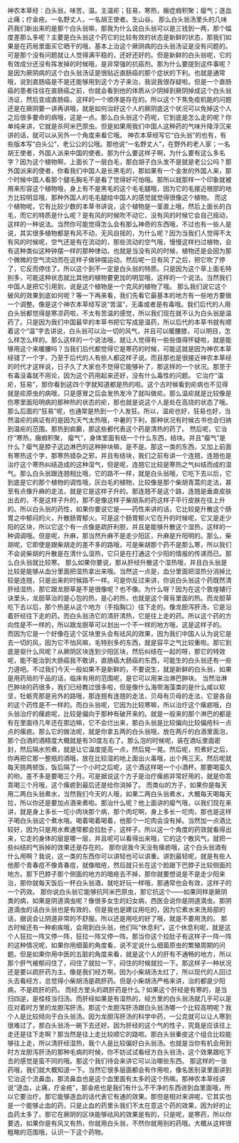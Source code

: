 神农本草经：白头翁，味苦，温。主温疟；狂易，寒热，癥症瘕积聚；瘿气；逐血止痛；疗金疮。一名野丈人，一名胡王使者。生山谷。
那么白头翁汤里头的几味药我们新出来的是那个白头翁嘛，那我为什么说白头翁可以是三钱到一两，那个幅度差那么多呢？主要是白头翁这个药它的比较有效的状态是新鲜的状态，那我们如果是在药局里面买它晒干的哦，基本上治这个厥阴病的白头翁汤证是没有问题的。可是那个没有问题就让人觉得满平稳的，还好还好的。但是新鲜的白头翁呢，它的有效成分还没有挥发掉的时候哦，是非常强的抗癌剂。那为什么要提到这件事呢？是因为厥阴病的这个白头翁汤证是很贴近直肠癌的那个症状的下利。也就是通常哦，说到直肠癌是不是还能够用到这个方子来治，我说我很存疑啦。但是一个直肠癌的患者往往在直肠癌之前，你就会看到他的体质从少阴掉到厥阴掉成这个白头翁汤证，然后变成直肠癌，这样的一个顺序是存在的。所以这个下焦免疫机能的问题还是在厥阴要一讲再讲哦，就是如何治好这个人的厥阴底这个状况可以免掉这个人之后很多要命的病哦，这是一点。那么白头翁这个药呢，它到底是怎么走的呢？你单纯来讲，它就是杀阿米巴原虫。但是如果用我们中国人这种药的气味升降浮沉来讲的话，就可以从另外一个角度来看它哦。
神农本草经写它“白头翁”的也有，有些版本写“白头公”，老公公的公哦。那他说“一名野丈人”，在野外的老人家；一名胡王使者，外国人派来中国的使者。那为什么要这样子啊，为什么要有这么多名字？因为这个植物啊，上面长了一层白毛，那白胡子白头发不是就是老公公吗？那外国派来的使者，你看我们中国人是长黑毛的，那如果有一个金发的外国人来，那个时候中国人看那个腿毛胸毛不是看了觉得好可怕哦。那所以就那样一个印象就被用来形容这个植物哦，身上有不是黑毛的这个毛毛腿哦，因为它的毛接近根部的地方比较明显哦，那种外国人的毛毛腿给中国人的感觉就觉得很像这个植物。
而这个植物呢，它有比较少数的本草书讲说，这个植物是一茎直上哦，然后上面长的白毛，而它的特质是什么呢？是有风的时候吹不动它，没有风的时候它会自己摇动，这样的一种说法。当然你可能觉得怎么会有那么神奇的东西哦，不过也有一些人是说，其实很多植物都是有风不动，无风自摇的，为什么呢？因为当我们人觉得不太有风的时候呢，空气还是有在流动的，那些流动的空气哦，慢慢这样扫过植物，会有这种类似这种钟摆一样的那种律动。也就是当没有风的时候，植物还是会因为那个微微的空气流动而在这样子做钟摆运动。然后呢一旦有风了之后，把它吹了停了，它反而停住了。所以这个到不一定是白头翁的特质。只是因为这个草上面毛特别多，可能这种状态就比其他的植物要更加的明显哦，这样的一个说法。当然我们中国人是把它引用到，说是这个植物是一个克风的植物了哦。
那么我们说它这个破风的效果到底如何呢？等一下再来看，我们先看它最基本的地方有一些地方要做一个调整。像是这个神农本草经写说“苦温”，无毒或者是有毒哦。我们后代的人用白头翁都觉得是寒凉药啦，不太有苦温的感觉，所以我们现在就不认为白头翁是温药了。只是因为我们中国最早的本草书把它写成是温药，所以后代的本草书就有顺着这个“温”字去讲说，白头翁可以治一切的风气，并且可以暖腰膝，可以明目，怎么样怎么样的。那么这样的一个说法哦，就让人觉得有一些些值得怀疑啦，就是能够用这个来暖腰吗？当我们后代都觉得它是寒药的时候，可能这就是因为神农本草经错了一个字，乃至于后代的人有些人都这样子说。而且那也是很接近神农本草经的时代才这样说，日子久了大家也不觉得它能够补了，那这样的一个状况。那至于有毒没毒就不用论，因为这个药用起来还好，没有什么毒性的问题。
它治疗“温疟，狂易”，那你看到这四个字就知道都是热的啦。这个古时候看到疟病也不见得就是疟原虫的病哦，只是感冒之后会发热发冷了就叫做疟。那么温疟就是比较像是伤寒里面阳明病的那种热的状态的疟，那也就是说这个人是处在高烧的状态了哦。那么后面的“狂易”呢，也通常是热到一个人发狂。所以，温疟也好，狂易也好，当然温疟的病证有的是因为天气太热哦，中暑的下利，那种状况有时候古书也会归纳到温疟的范围。那热到疯癫，那这些都代表这个药是清热的药了。
然后呢，它治疗“寒热，癥瘕积聚， 瘿气”，身体里面有结一个什么东西，结块。并且“瘿气”是什么？瘿气是脖子这边淋巴的这种肿块嘛，是不是。那这一类的东西，又加上前面有寒热这个字，那寒热错杂之邪，并且有结块，我们之前有讲一个连翘，连翘也是治疗这个寒热纠结造成的这种湿气，但是呢，连翘它比较是寒热之气纠结而成的湿气。那么白头翁跟连翘相比哦，它的路不一样，就是白头翁哦，它吃下去以后，它到底是它的那个植物的调性哦，灰白毛的植物，比较像是那个柴胡青蒿的走法，甚至有点像升麻的走法，就是它是这样子升的。那连翘不是这个路，连翘是垂直皮肤出去的，不是这样子升的，那不是像这样子柴胡系的药这样子平行皮肤在往上升的。所以白头翁的药性，如果你要说它是——药性来讲的话，它比较是升散这个肠胃之中郁闷的火，升散肠胃郁火。可是这个肠胃郁火它在升的时候呢，它又是走少阳的区块，所以它这个有一点像是疏肝利胆，并且是能够升散这个湿热，这样的一种调调哦。但是呢，升麻，那当然升麻不是走少阳区，升麻是升阳明的。那么，柴胡呢，它即使是跟柴胡走的差不多的路哦，可是柴胡那个药不是那么寒，所以我们不会说柴胡的升散是在清什么湿热，它只是在打通这个少阳的情报的传递而已。那么白头翁就比较寒。
那么如果你要说，那从肝经升散这个湿热哦，并且白头翁是比较是能够从血分里面把湿热拿出来哦。当然这一点是，血分里面把湿热分消掉比较是连翘，只是出来的时候路不一样。可是你反过来讲，你说白头翁这个药既然清肝经湿热，那它跟龙胆草是不是很像呢？也不像。为什么呀？因为在这个敦煌辅行诀里头，龙胆草治的是心包的热，是心的热，也就是这个膏肓里面的热。而龙胆草吃下去以后，那个热是从这个地方（手指胸口）往下走的。像龙胆泻肝汤，它是沿着肝经往下走的药。而白头翁汤它的清肝清热，它是往上走的药。所以这个药的方向性是不一样的，所以跟龙胆草可以划出一个不一样的地方哦，这是这样子的。
而因为它是一个好像在这个区块里头会有祛风的效果，因为我们中国人认为说它是去一切的风，因为它不怕风嘛，毛特别多的东西，就是容平之气比较重啦。那它到底是驱什么风呢？从厥阴区块连到少阳区块，然后纠结在一起的呀，那它的特效呢，能不能治到大肠癌我不敢讲，直肠癌大肠癌的东西，可能生的白头翁还有一些力道吧。不过我们今天一般如果不是新鲜的，不要说生，就是新鲜的白头翁，如果是用药局的干品的话，临床有用的范围呢，是它可以用来治淋巴肿块。
当然治淋巴肿块的药很多，我们已经教过很多啦，但是像什么海带海藻类的是什么咸以软坚，牡蛎壳那是另外的路哦，那连翘有连翘的走法，贝母有贝母的走法，它是各自的这个药性是不一样的。而白头翁呢，它因为比较寒嘛，所以治疗这个瘰疬哦，白头翁治疗的瘰疬呢，比较是偏向于那种有破开来的。就是一般来的那个淋巴的都是有在里面待几年还在那边嘛，它不会烂出来，那白头翁是比较偏向比较偏疮科一点点的瘰疬。那么它的做法呢，就是你拿五两的白头翁哦，放在两斤的白酒里面泡，那个白酒的酒精度大概就是有30度左右了。那么泡的时候呢，装在酒坛里面密封，然后隔水煎煮，就是让它温度提高一点，然后晃一晃。然后呢，煎煮好之后，你再把它那一整瓶的酒哦，放在比较湿的地上面出火毒哦，出个两三天。然后呢就每天挑两顿饭，饭后隔了一个小时之后呢，这个酒这样喝一个小酒杯。那要喝蛮久的哟，差不多是要喝三个月。可是据说这个方子是治疗瘰疬非常好用的，就是你乖乖喝三个月哦，这个瘰疬到最后还是给你消掉了。
而类似的方子，如果你是每天用二两白头翁煮水，当然我们今天的人哦，如果二两白头翁煮水，大概每天喝每天拉，所以你还是要加点酒来煮啦。那治什么呢？他上面讲的瘿气哦，以我们现在来讲，就是身上多长一坨小肉块那个病，那个肉坨啊，身上多长一坨肉，那也是这样子喝白头翁这个煮水哦。喝着喝着喝着，他那个一坨肉会没有掉。当然加一点酒比较好，因为只是用水煮通常都会拉肚子，这样子。所以这一个角度的药效就看得出来，它走的身体的层是哪一层，并且呢可以看得出来哦，它的这个散风气，就把一些纠结的气拆掉的效果还是存在的。
那你说我今天没有瘰疬哦，这个白头翁酒有什么用啊？我说，这一类的东西你可以讲轻也可以讲重。讲到最轻呢，就是有些人他那个青春痘不像青春痘，就像暗疮，然后就只长在这个脸跟下巴脖子比较侧面的地方。那下巴脖子那个侧面的地方的暗疮去不掉，那你就要想说是不是走少阳来治，那你就每天饭后一杯白头翁酒，就吃好玩一样哦，那通常也会有效，这样子的一个药效。
那你说白头翁它能够抗阿米巴原虫，那它抗这个——如果同样是厥阴类的病，如果是阴道滴虫呢？像很多女生的妇女病，西医会说你是阴道滴虫。那阴道滴虫的话白头翁也是有效的，但是我也是建议用吃的，因为它煮水来洗局部的话，据说会让阴道非常的不舒服。所以还是用吃的好了哦，就是不要用洗的。
那古时候还有一种痢疾哦，会用到白头翁，他们叫“休息利”。这个休息利呢，就是这个人狂拉一阵又停一阵，狂拉一阵又停一阵。那当你这个拉肚子有这样子一阵一阵的这种情况呢，如果你用细菌的角度看，说不定说什么细菌原虫的繁殖周期的问题。但是如果你用中医的五脏的角度来看，就是这个人的肝有不通畅的地方，所以那个肝气被郁闷住了，闷住了就拉一下，闷住的时候就拉一下。那这样子一种状况还是要以疏肝药为主。像是我们经方啊，因为小柴胡汤太红了，所以现代的人回过头去看经方，总觉得小柴胡汤是疏肝药。但是小柴胡汤严格来讲，治的都是少阳病，不是疏肝的药。
而经方里头的疏肝药是什么？如果这个肝经是有寒的，是当归四逆，是桂枝当归汤。而肝经如果是有湿热的，经方里的白头翁汤就几乎可以是应对着时方里的龙胆泻肝汤。那这个龙胆泻肝汤跟白头翁汤哪一个比较高明呢？我个人是比较倾向于白头翁汤。因为龙胆泻肝汤的科学中药，一公克就可以让人寒到很难过了，那白头翁汤一碗下去还好。因为肝经的这个气的性子，究竟是应该往上走还是往下走啊？那当然是往上走比较顺它的路啦。那白头翁秦皮这个组合比较能够往上走，所以清肝经湿热，我个人是比较偏好白头翁汤。也就是当你有机会用到时方龙胆泻肝汤的那种毛病的时候，你不妨试试看经方白头翁汤，这个效果跟吃下去的感觉是蛮不同的哦。那这个我们待会来讲它可以治哪些东西。
那这样的一张药哦，我们就大概知道一下。当然它很多层面都会有作用啦，像名医别录里面讲到它治这个流鼻血，那流鼻血也是这个血里面有太多的这个热嘛。那神农本草经讲说“逐血，止痛，疗金疮”，那金疮也是我们有什么不干净的东西进到血里面哦，所以它要治疗。那它能够逐血的话代表它有通的效果。那但是相对来讲呢，它其实也是一个能够止血的药，只是止血的药里头我们不太在意这个药的效果，因为好的止血药太多了。那它在厥阴的区块能够祛风的效果是有的，只是呢，是寒药，所以你要选，如果你是有风又有热，你就用白头翁，不然你就用别的药哦。大概从这样很粗略的范围哦，认识一下这个药物。
